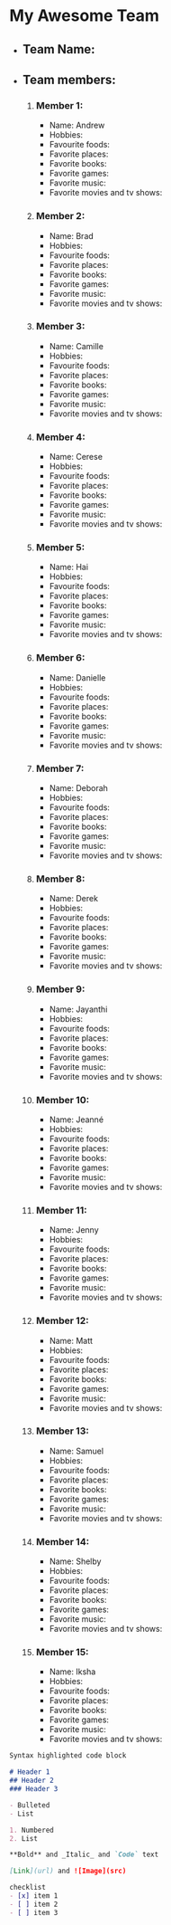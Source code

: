 # My Awesome Team

- ## Team Name: 

- ## Team members:
	1. ### Member 1:
		- Name: Andrew
		- Hobbies:
		- Favourite foods:
		- Favorite places:
		- Favorite books:
		- Favorite games:
		- Favorite music:
		- Favorite movies and tv shows:

	2. ### Member 2:
		- Name: Brad
		- Hobbies:
		- Favourite foods:
		- Favorite places:
		- Favorite books:
		- Favorite games:
		- Favorite music:
		- Favorite movies and tv shows:

	3. ### Member 3:
		- Name: Camille
		- Hobbies:
		- Favourite foods:
		- Favorite places:
		- Favorite books:
		- Favorite games:
		- Favorite music:
		- Favorite movies and tv shows:

	4. ### Member 4:
		- Name: Cerese
		- Hobbies:
		- Favourite foods:
		- Favorite places:
		- Favorite books:
		- Favorite games:
		- Favorite music:
		- Favorite movies and tv shows:

	5. ### Member 5:
		- Name: Hai
		- Hobbies:
		- Favourite foods:
		- Favorite places:
		- Favorite books:
		- Favorite games:
		- Favorite music:
		- Favorite movies and tv shows:

	6. ### Member 6:
		- Name: Danielle
		- Hobbies:
		- Favourite foods:
		- Favorite places:
		- Favorite books:
		- Favorite games:
		- Favorite music:
		- Favorite movies and tv shows:

	7. ### Member 7:
		- Name: Deborah
		- Hobbies:
		- Favourite foods:
		- Favorite places:
		- Favorite books:
		- Favorite games:
		- Favorite music:
		- Favorite movies and tv shows:

	8. ### Member 8:
		- Name: Derek
		- Hobbies:
		- Favourite foods:
		- Favorite places:
		- Favorite books:
		- Favorite games:
		- Favorite music:
		- Favorite movies and tv shows:

	9. ### Member 9:
		- Name: Jayanthi
		- Hobbies:
		- Favourite foods:
		- Favorite places:
		- Favorite books:
		- Favorite games:
		- Favorite music:
		- Favorite movies and tv shows:

	10. ### Member 10:
		- Name: Jeanné
		- Hobbies:
		- Favourite foods:
		- Favorite places:
		- Favorite books:
		- Favorite games:
		- Favorite music:
		- Favorite movies and tv shows:

	11. ### Member 11:
		- Name: Jenny
		- Hobbies:
		- Favourite foods:
		- Favorite places:
		- Favorite books:
		- Favorite games:
		- Favorite music:
		- Favorite movies and tv shows:

	12. ### Member 12:
		- Name: Matt
		- Hobbies:
		- Favourite foods:
		- Favorite places:
		- Favorite books:
		- Favorite games:
		- Favorite music:
		- Favorite movies and tv shows:

	13. ### Member 13:
		- Name: Samuel
		- Hobbies:
		- Favourite foods:
		- Favorite places:
		- Favorite books:
		- Favorite games:
		- Favorite music:
		- Favorite movies and tv shows:

	14. ### Member 14:
		- Name: Shelby
		- Hobbies:
		- Favourite foods:
		- Favorite places:
		- Favorite books:
		- Favorite games:
		- Favorite music:
		- Favorite movies and tv shows:

	15. ### Member 15:
		- Name: Iksha
		- Hobbies:
		- Favourite foods:
		- Favorite places:
		- Favorite books:
		- Favorite games:
		- Favorite music:
		- Favorite movies and tv shows:


```markdown
Syntax highlighted code block

# Header 1
## Header 2
### Header 3

- Bulleted
- List

1. Numbered
2. List

**Bold** and _Italic_ and `Code` text

[Link](url) and ![Image](src)

checklist
- [x] item 1
- [ ] item 2
- [ ] item 3
```
